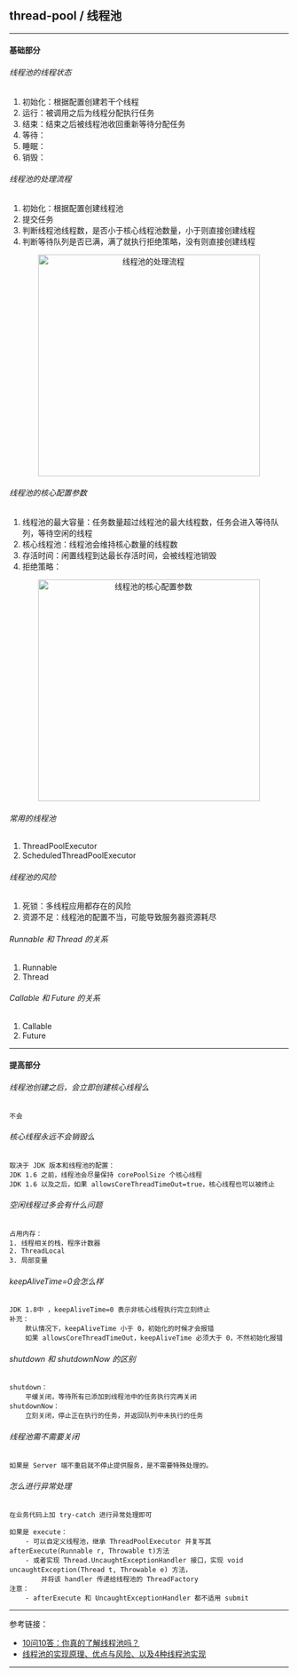 ## thread-pool / 线程池

---

#### 基础部分

###### 线程池的线程状态

1. 初始化：根据配置创建若干个线程
2. 运行：被调用之后为线程分配执行任务
3. 结束：结束之后被线程池收回重新等待分配任务
4. 等待：
5. 睡眠：
6. 销毁：

###### 线程池的处理流程

1. 初始化：根据配置创建线程池
2. 提交任务
3. 判断线程池线程数，是否小于核心线程池数量，小于则直接创建线程
4. 判断等待队列是否已满，满了就执行拒绝策略，没有则直接创建线程

<div align="center">
<img width="400" alt="线程池的处理流程" src="https://github.com/bourneo/self-cultivation-of-a-software-engineer/blob/master/7_image/java/thread-pool-process.png"/></div>

###### 线程池的核心配置参数

1. 线程池的最大容量：任务数量超过线程池的最大线程数，任务会进入等待队列，等待空闲的线程
2. 核心线程池：线程池会维持核心数量的线程数
3. 存活时间：闲置线程到达最长存活时间，会被线程池销毁
4. 拒绝策略：

<div align="center">
<img width="400"  alt="线程池的核心配置参数" src="https://github.com/bourneo/self-cultivation-of-a-software-engineer/blob/master/7_image/java/thread-pool-config.png"/></div>

###### 常用的线程池

1. ThreadPoolExecutor
2. ScheduledThreadPoolExecutor

###### 线程池的风险

1. 死锁：多线程应用都存在的风险
2. 资源不足：线程池的配置不当，可能导致服务器资源耗尽

###### Runnable 和 Thread 的关系

1. Runnable
2. Thread

###### Callable 和 Future 的关系

1. Callable
2. Future

---

#### 提高部分

###### 线程池创建之后，会立即创建核心线程么

    不会

###### 核心线程永远不会销毁么

    取决于 JDK 版本和线程池的配置：
    JDK 1.6 之前，线程池会尽量保持 corePoolSize 个核心线程
    JDK 1.6 以及之后，如果 allowsCoreThreadTimeOut=true，核心线程也可以被终止

###### 空闲线程过多会有什么问题

    占用内存：
    1. 线程相关的栈，程序计数器
    2. ThreadLocal
    3. 局部变量

###### keepAliveTime=0会怎么样

    JDK 1.8中 ，keepAliveTime=0 表示非核心线程执行完立刻终止
    补充：
        默认情况下，keepAliveTime 小于 0，初始化的时候才会报错
        如果 allowsCoreThreadTimeOut，keepAliveTime 必须大于 0，不然初始化报错

###### shutdown 和 shutdownNow 的区别

    shutdown：
        平缓关闭，等待所有已添加到线程池中的任务执行完再关闭
    shutdownNow：
        立刻关闭，停止正在执行的任务，并返回队列中未执行的任务

###### 线程池需不需要关闭

    如果是 Server 端不重启就不停止提供服务，是不需要特殊处理的。

###### 怎么进行异常处理

    在业务代码上加 try-catch 进行异常处理即可

    如果是 execute：
        - 可以自定义线程池，继承 ThreadPoolExecutor 并复写其 afterExecute(Runnable r, Throwable t)方法
        - 或者实现 Thread.UncaughtExceptionHandler 接口，实现 void uncaughtException(Thread t, Throwable e) 方法，
            并将该 handler 传递给线程池的 ThreadFactory
    注意：
        - afterExecute 和 UncaughtExceptionHandler 都不适用 submit

---

参考链接：

- [10问10答：你真的了解线程池吗？](https://developer.aliyun.com/article/784363)
- [线程池的实现原理、优点与风险、以及4种线程池实现](https://mikechen.cc/3199.html)

---
